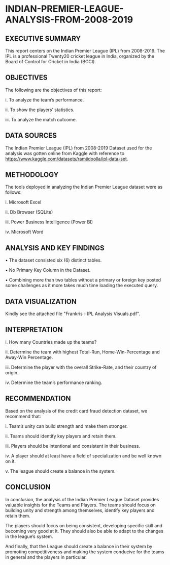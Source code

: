 # INDIAN-PREMIER-LEAGUE-ANALYSIS-FROM-2008-2019
## EXECUTIVE SUMMARY
This report centers on the Indian Premier League (IPL) from 2008-2019. The IPL is a professional Twenty20 cricket league in India, organized by the Board of Control for Cricket in India (BCCI). 

## OBJECTIVES
The following are the objectives of this report:

i.	To analyze the team’s performance.

ii.	To show the players’ statistics.

iii.	To analyze the match outcome.

## DATA SOURCES
The Indian Premier League (IPL) from 2008-2019 Dataset used for the analysis was gotten online from Kaggle with reference to https://www.kaggle.com/datasets/ramjidoolla/ipl-data-set.

## METHODOLOGY
The tools deployed in analyzing the Indian Premier League dataset were as follows:

i.	Microsoft Excel 

ii.	Db Browser (SQLite)

iii.	Power Business Intelligence (Power BI)

iv.	Microsoft Word

## ANALYSIS AND KEY FINDINGS
•	The dataset consisted six (6) distinct tables.

•	No Primary Key Column in the Dataset.

•	Combining more than two tables without a primary or foreign key posted some challenges as it more takes much time loading the executed query.

## DATA VISUALIZATION
Kindly see the attached file "Frankris - IPL Analysis Visuals.pdf".

## INTERPRETATION
i.	How many Countries made up the teams?

ii.	Determine the team with highest Total-Run, Home-Win-Percentage and Away-Win Percentage.

iii.	Determine the player with the overall Strike-Rate, and their country of origin.

iv.	Determine the team’s performance ranking.

## RECOMMENDATION
Based on the analysis of the credit card fraud detection dataset, we recommend that:

i.	Team’s unity can build strength and make them stronger.

ii.	Teams should identify key players and retain them.

iii.	Players should be intentional and consistent in their business.

iv.	A player should at least have a field of specialization and be well known on it.

v.	The league should create a balance in the system.

## CONCLUSION
In conclusion, the analysis of the Indian Premier League Dataset provides valuable insights for the Teams and Players. The teams should focus on building unity and strength among themselves, identify key players and retain them.

The players should focus on being consistent, developing specific skill and becoming very good at it. They should also be able to adapt to the changes in the league’s system.

And finally, that the League should create a balance in their system by promoting competitiveness and making the system conducive for the teams in general and the players in particular.
